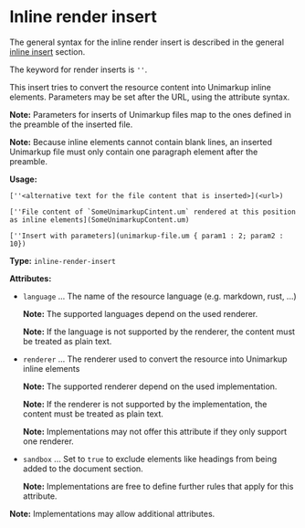 # Inline render insert

The general syntax for the inline render insert is described in the general [inline insert](/markup/inlines/boxes/inserts/README.md) section.

The keyword for render inserts is `''`.

This insert tries to convert the resource content into Unimarkup inline elements.
Parameters may be set after the URL, using the attribute syntax.

**Note:** Parameters for inserts of Unimarkup files map to the ones defined in the preamble of the inserted file.

**Note:** Because inline elements cannot contain blank lines, an inserted Unimarkup file must only contain one paragraph element after the preamble.

**Usage:**

```
[''<alternative text for the file content that is inserted>](<url>)

[''File content of `SomeUnimarkupCintent.um` rendered at this position as inline elements](SomeUnimarkupContent.um)

[''Insert with parameters](unimarkup-file.um { param1 : 2; param2 : 10})
```

**Type:** `inline-render-insert`

**Attributes:**

- `language` ... The name of the resource language (e.g. markdown, rust, ...)

  **Note:** The supported languages depend on the used renderer.

  **Note:** If the language is not supported by the renderer, the content must be treated as plain text.

- `renderer` ... The renderer used to convert the resource into Unimarkup inline elements

  **Note:** The supported renderer depend on the used implementation.
  
  **Note:** If the renderer is not supported by the implementation, the content must be treated as plain text.

  **Note:** Implementations may not offer this attribute if they only support one renderer.

- `sandbox` ... Set to `true` to exclude elements like headings from being added to the document section.

  **Note:** Implementations are free to define further rules that apply for this attribute.

**Note:** Implementations may allow additional attributes.
